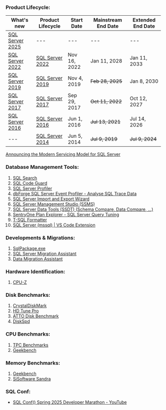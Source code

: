 ### Product Lifecycle:
| What's new | Product Lifecycle  | Start Date | Mainstream End Date | Extended End Date |
| ---------  | ------------------ | ---------- | ------------------- | ----------------- |
| [SQL Server 2025](https://learn.microsoft.com/en-us/sql/sql-server/what-s-new-in-sql-server-2025) | --- | --- | --- | --- |
| [SQL Server 2022](https://learn.microsoft.com/en-us/sql/sql-server/what-s-new-in-sql-server-2022) | [SQL Server 2022](https://docs.microsoft.com/en-us/lifecycle/products/sql-server-2022) | Nov 16, 2022 | Jan 11, 2028 | Jan 11, 2033 |
| [SQL Server 2019](https://docs.microsoft.com/en-us/sql/sql-server/what-s-new-in-sql-server-2019) | [SQL Server 2019](https://docs.microsoft.com/en-us/lifecycle/products/sql-server-2019) | Nov 4, 2019 | ~~Feb 28, 2025~~ | Jan 8, 2030 |
| [SQL Server 2017](https://docs.microsoft.com/en-us/sql/sql-server/what-s-new-in-sql-server-2017) | [SQL Server 2017](https://docs.microsoft.com/en-us/lifecycle/products/sql-server-2017) | Sep 29, 2017 | ~~Oct 11, 2022~~ | Oct 12, 2027 |
| [SQL Server 2016](https://docs.microsoft.com/en-us/sql/sql-server/what-s-new-in-sql-server-2016) | [SQL Server 2016](https://docs.microsoft.com/en-us/lifecycle/products/sql-server-2016) | Jun 1, 2016	| ~~Jul 13, 2021~~ | Jul 14, 2026 |
| --- | [SQL Server 2014](https://docs.microsoft.com/en-us/lifecycle/products/sql-server-2014) | Jun 5, 2014 | ~~Jul 9, 2019~~ | ~~Jul 9, 2024~~ |


[Announcing the Modern Servicing Model for SQL Server](https://blogs.msdn.microsoft.com/sqlreleaseservices/announcing-the-modern-servicing-model-for-sql-server/)

### Database Management Tools:
1. [SQL Search](https://www.red-gate.com/products/sql-development/sql-search/)
2. [SQL Code Guard](https://www.red-gate.com/products/sql-development/sql-code-guard/)
3. [SQL Server Profiler](https://docs.microsoft.com/en-us/sql/tools/sql-server-profiler/sql-server-profiler)
4. [dbForge SQL Server Event Profiler - Analyse SQL Trace Data](https://www.devart.com/dbforge/sql/event-profiler/)
5. [SQL Server Import and Export Wizard](https://docs.microsoft.com/en-us/sql/integration-services/import-export-data/start-the-sql-server-import-and-export-wizard)
6. [SQL Server Management Studio (SSMS)](https://docs.microsoft.com/en-us/sql/ssms/download-sql-server-management-studio-ssms)
7. [SQL Server Data Tools (SSDT) (Schema Compare, Data Compare, ...)](https://docs.microsoft.com/en-us/sql/ssdt/download-sql-server-data-tools-ssdt)
8. [SentryOne Plan Explorer - SQL Server Query Tuning](https://www.sentryone.com/plan-explorer)
9. [T-SQL Formatter](http://poorsql.com/)
10. [SQL Server (mssql) | VS Code Extension](https://marketplace.visualstudio.com/items?itemName=ms-mssql.mssql)

### Developments & Migrations:
1. [SqlPackage.exe](https://docs.microsoft.com/en-us/sql/tools/sqlpackage)
2. [SQL Server Migration Assistant](https://docs.microsoft.com/en-us/sql/ssma/sql-server-migration-assistant)
3. [Data Migration Assistant](https://docs.microsoft.com/en-us/sql/dma/dma-overview)

### Hardware Identification:
1. [CPU-Z](https://www.cpuid.com/softwares/cpu-z.html)

### Disk Benchmarks:
1. [CrystalDiskMark](http://crystalmark.info/en/software/crystaldiskmark/)
2. [HD Tune Pro](https://www.hdtune.com/)
3. [ATTO Disk Benchmark](https://www.atto.com/disk-benchmark/)
4. [DiskSpd](https://gallery.technet.microsoft.com/DiskSpd-A-Robust-Storage-6ef84e62)

### CPU Benchmarks:
1. [TPC Benchmarks](http://www.tpc.org/information/benchmarks.asp)
2. [Geekbench](https://www.geekbench.com/)

### Memory Benchmarks:
1. [Geekbench](https://www.geekbench.com/)
2. [SiSoftware Sandra](https://www.sisoftware.co.uk/benchmarking-101/)

### SQL Conf:
- [SQL Conf() Spring 2025 Developer Marathon - YouTube](https://www.youtube.com/playlist?list=PLI7iePan8aH5QPlBVaaJ8mIbXYwfX7XL2)

